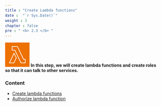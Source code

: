 ```yaml
---
title : "Create Lambda functions"
date :  "`r Sys.Date()`" 
weight : 3 
chapter : false
pre : " <b> 2.3 </b> "
---
```

![img](/images/lambda-image.png)
**In this step, we will create lambda functions and create roles so that it can talk to other services.**


### Content
   - [Create lambda functions](2.3.1-lambdafunction/)
   - [Authorize lambda function](2.3.2-lambdarole/)